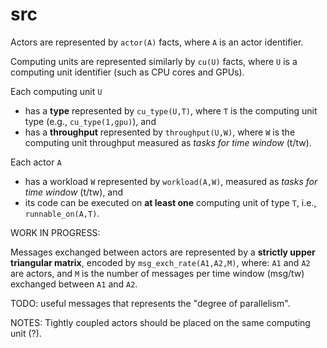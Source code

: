 # src

Actors are represented by `actor(A)` facts, 
where `A` is an actor identifier.

Computing units are represented similarly by `cu(U)` facts,
where `U` is a computing unit identifier (such as CPU cores and GPUs).

Each computing unit `U`

- has a **type** represented by `cu_type(U,T)`,
where `T` is the computing unit type (e.g., `cu_type(1,gpu)`), and 
- has a **throughput** represented by `throughput(U,W)`,
where `W` is the computing unit throughput measured as *tasks for time window* (t/tw).

Each actor `A` 
- has a workload `W` represented by `workload(A,W)`,
measured as *tasks for time window* (t/tw), and
- its code can be executed on **at least one** computing unit of type `T`,
i.e., `runnable_on(A,T)`.

WORK IN PROGRESS:

Messages exchanged between actors are represented by a **strictly upper triangular matrix**, encoded by 
`msg_exch_rate(A1,A2,M)`,
where: `A1` and `A2` are actors, and `M` is the number of messages per time window (msg/tw) exchanged between `A1` and `A2`.

TODO: useful messages that represents the "degree of parallelism".

NOTES: Tightly coupled actors should be placed on the same computing unit (?).
